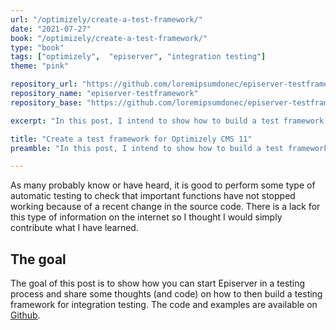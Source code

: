 ```yaml
---
url: "/optimizely/create-a-test-framework/"
date: "2021-07-27"
book: "/optimizely/create-a-test-framework/"
type: "book"
tags: ["optimizely",  "episerver", "integration testing"]
theme: "pink"

repository_url: "https://github.com/loremipsumdonec/episerver-testframework"
repository_name: "episerver-testframework"
repository_base: "https://github.com/loremipsumdonec/episerver-testframework/blob/main/posts/create_a_test_framework"

excerpt: "In this post, I intend to show how to build a test framework for Optimizely CMS and how to write different types of integration tests to check its implementation."

title: "Create a test framework for Optimizely CMS 11"
preamble: "In this post, I intend to show how to build a test framework for Optimizely CMS and how to write different types of integration tests to check its implementation."

---
```


As many probably know or have heard, it is good to perform some type of automatic testing to check that important functions have not stopped working because of a recent change in the source code. There is a lack for this type of information on the internet so I thought I would simply contribute what I have learned.

##  The goal

 The goal of this post is to show how you can start Episerver in a testing process and share some thoughts (and code) on how to then build a testing framework for integration testing. The code and examples are available on [Github](https://github.com/loremipsumdonec/episerver-testframework).
